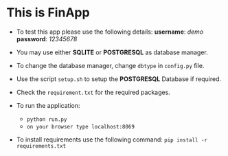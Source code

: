 # This is FinApp

* To test this app please use the following details:
  **username**: _demo_   
  **password**: _12345678_

* You may use either **SQLITE** or **POSTGRESQL** as database manager.
* To change the database manager, change `dbtype` in `config.py` file.

* Use the script `setup.sh` to setup the **POSTGRESQL** Database if required.

* Check the `requirement.txt` for the required packages.

* To run the application:
    * `python run.py`
    * `on your browser type localhost:8069`


* To install requirements use the following command:
`pip install -r requirements.txt`
